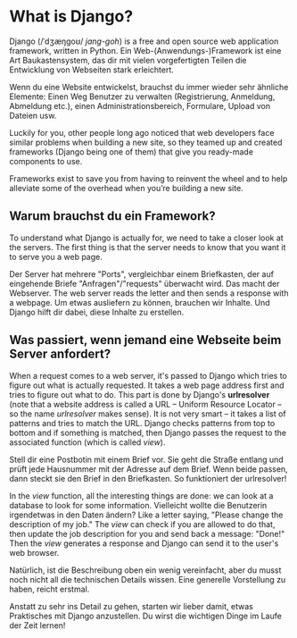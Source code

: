 # What is Django?

Django (/ˈdʒæŋɡoʊ/ *jang-goh*) is a free and open source web application framework, written in Python. Ein Web-(Anwendungs-)Framework ist eine Art Baukastensystem, das dir mit vielen vorgefertigten Teilen die Entwicklung von Webseiten stark erleichtert.

Wenn du eine Website entwickelst, brauchst du immer wieder sehr ähnliche Elemente: Einen Weg Benutzer zu verwalten (Registrierung, Anmeldung, Abmeldung etc.), einen Administrationsbereich, Formulare, Upload von Dateien usw.

Luckily for you, other people long ago noticed that web developers face similar problems when building a new site, so they teamed up and created frameworks (Django being one of them) that give you ready-made components to use.

Frameworks exist to save you from having to reinvent the wheel and to help alleviate some of the overhead when you’re building a new site.

## Warum brauchst du ein Framework?

To understand what Django is actually for, we need to take a closer look at the servers. The first thing is that the server needs to know that you want it to serve you a web page.

Der Server hat mehrere "Ports", vergleichbar einem Briefkasten, der auf eingehende Briefe "Anfragen"/"requests" überwacht wird. Das macht der Webserver. The web server reads the letter and then sends a response with a webpage. Um etwas ausliefern zu können, brauchen wir Inhalte. Und Django hilft dir dabei, diese Inhalte zu erstellen.

## Was passiert, wenn jemand eine Webseite beim Server anfordert?

When a request comes to a web server, it's passed to Django which tries to figure out what is actually requested. It takes a web page address first and tries to figure out what to do. This part is done by Django's **urlresolver** (note that a website address is called a URL – Uniform Resource Locator – so the name *urlresolver* makes sense). It is not very smart – it takes a list of patterns and tries to match the URL. Django checks patterns from top to bottom and if something is matched, then Django passes the request to the associated function (which is called *view*).

Stell dir eine Postbotin mit einem Brief vor. Sie geht die Straße entlang und prüft jede Hausnummer mit der Adresse auf dem Brief. Wenn beide passen, dann steckt sie den Brief in den Briefkasten. So funktioniert der urlresolver!

In the *view* function, all the interesting things are done: we can look at a database to look for some information. Vielleicht wollte die Benutzerin irgendetwas in den Daten ändern? Like a letter saying, "Please change the description of my job." The *view* can check if you are allowed to do that, then update the job description for you and send back a message: "Done!" Then the *view* generates a response and Django can send it to the user's web browser.

Natürlich, ist die Beschreibung oben ein wenig vereinfacht, aber du musst noch nicht all die technischen Details wissen. Eine generelle Vorstellung zu haben, reicht erstmal.

Anstatt zu sehr ins Detail zu gehen, starten wir lieber damit, etwas Praktisches mit Django anzustellen. Du wirst die wichtigen Dinge im Laufe der Zeit lernen!